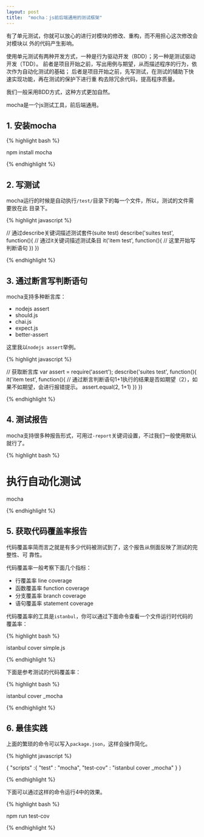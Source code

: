 ```yaml
---
layout: post
title:  "mocha：js前后端通用的测试框架"
---
```


有了单元测试，你就可以放心的进行对模块的修改、重构，而不用担心这次修改会对模块以
外的代码产生影响。

使用单元测试有两种开发方式，一种是行为驱动开发（BDD）；另一种是测试驱动开发（TDD）。
前者是项目开始之前，写出用例与期望，从而描述程序的行为，依次作为自动化测试的基础；
后者是项目开始之前，先写测试，在测试的辅助下快速实现功能，再在测试的保护下进行重
构去除冗余代码，提高程序质量。

我们一般采用BDD方式，这种方式更加自然。

mocha是一个js测试工具，前后端通用。

## 1. 安装mocha

{% highlight bash %}

npm install mocha

{% endhighlight %}

## 2. 写测试

mocha运行的时候是自动执行``/test/``目录下的每一个文件，所以，测试的文件需要放在此
目录下。

{% highlight javascript %}

// 通过describe关键词描述测试套件(suite test)
describe('suites test', function(){
  // 通过it关键词描述测试条目
  it('item test', function(){
    // 这里开始写判断语句
  })
})

{% endhighlight %}

## 3. 通过断言写判断语句

mocha支持多种断言库：

- nodejs assert
- should.js
- chai.js
- expect.js
- better-assert

这里我以``nodejs assert``举例。

{% highlight javascript %}

// 获取断言库
var assert = require('assert');
describe('suites test', function(){
  it('item test', function(){
    // 通过断言判断语句1+1执行的结果是否如期望（2），如果不如期望，会进行报错提示。
    assert.equal(2, 1+1)
  })
})

{% endhighlight %}

## 4. 测试报告

mocha支持很多种报告形式，可用过``-report``关键词设置，不过我们一般使用默认就行了。

{% highlight bash %}

# 执行自动化测试
mocha

{% endhighlight %}

## 5. 获取代码覆盖率报告

代码覆盖率简而言之就是有多少代码被测试到了，这个报告从侧面反映了测试的完整性、可
靠性。

代码覆盖率一般考察下面几个指标：

- 行覆盖率 line coverage
- 函数覆盖率 function coverage
- 分支覆盖率 branch coverage
- 语句覆盖率 statement coverage

代码覆盖率的工具是``istanbul``，你可以通过下面命令查看一个文件运行时代码的覆盖率：

{% highlight bash %}

istanbul cover simple.js

{% endhighlight %}

下面是参考测试的代码覆盖率：

{% highlight bash %}

istanbul cover _mocha

{% endhighlight %}

## 6. 最佳实践

上面的繁琐的命令可以写入``package.json``，这样会操作简化。

{% highlight javascript %}

{
  "scripts" :{
    "test" : "mocha",
    "test-cov" : "istanbul cover _mocha"
  }
}

{% endhighlight %}

下面可以通过这样的命令运行4中的效果。

{% highlight bash %}

npm run test-cov

{% endhighlight %}
